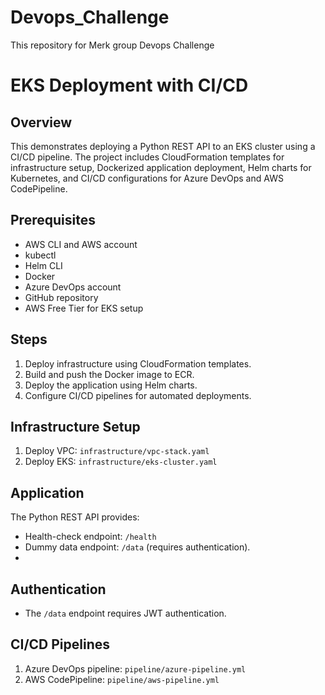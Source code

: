 # Devops_Challenge
This repository for Merk group Devops Challenge

# EKS Deployment with CI/CD

## Overview
This demonstrates deploying a Python REST API to an EKS cluster using a CI/CD pipeline. The project includes CloudFormation templates for infrastructure setup, Dockerized application deployment, Helm charts for Kubernetes, and CI/CD configurations for Azure DevOps and AWS CodePipeline.

## Prerequisites
- AWS CLI and AWS account
- kubectl
- Helm CLI
- Docker
- Azure DevOps account
- GitHub repository
- AWS Free Tier for EKS setup

## Steps
1. Deploy infrastructure using CloudFormation templates.
2. Build and push the Docker image to ECR.
3. Deploy the application using Helm charts.
4. Configure CI/CD pipelines for automated deployments.

## Infrastructure Setup
1. Deploy VPC: `infrastructure/vpc-stack.yaml`
2. Deploy EKS: `infrastructure/eks-cluster.yaml`

## Application
The Python REST API provides:
- Health-check endpoint: `/health`
- Dummy data endpoint: `/data` (requires authentication).
- 
## Authentication
- The `/data` endpoint requires JWT authentication. 

## CI/CD Pipelines
1. Azure DevOps pipeline: `pipeline/azure-pipeline.yml`
2. AWS CodePipeline: `pipeline/aws-pipeline.yml`

